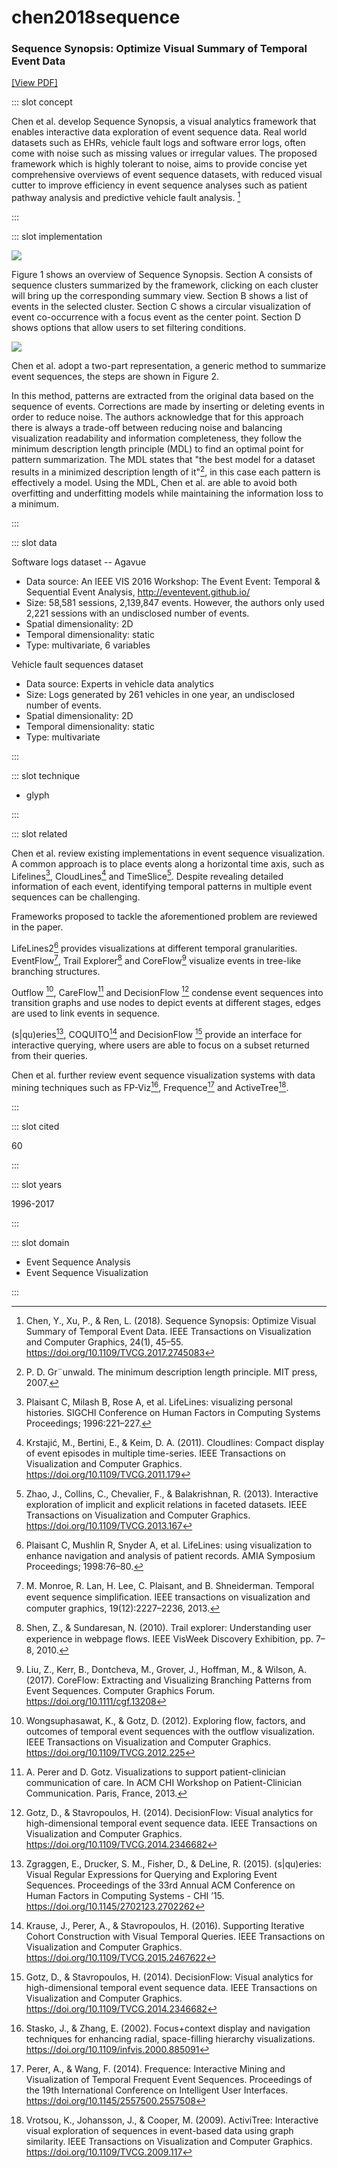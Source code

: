 # chen2018sequence

### Sequence Synopsis: Optimize Visual Summary of Temporal Event Data

[[View PDF]](https://share.henry.wang/D4NRCs/Kl9tvarCkZ+)

<Paper>

::: slot concept

Chen et al. develop Sequence Synopsis, a visual analytics framework that enables interactive data exploration of event sequence data. Real world datasets such as EHRs, vehicle fault logs and software error logs, often come with noise such as missing values or irregular values. The proposed framework which is highly tolerant to noise, aims to provide concise yet comprehensive overviews of event sequence datasets, with reduced visual cutter to improve efficiency in event sequence analyses such as patient pathway analysis and predictive vehicle fault analysis. [^chen2018sequence]

:::

::: slot implementation

![](https://share.henry.wang/xJCU36/CSYU6KA2vK+)

Figure 1 shows an overview of Sequence Synopsis. Section A consists of sequence clusters summarized by the framework, clicking on each cluster will bring up the corresponding summary view. Section B shows a list of events in the selected cluster. Section C shows a circular visualization of event co-occurrence with a focus event as the center point. Section D shows options that allow users to set filtering conditions.

![](https://share.henry.wang/TDZ6C2/br88xF74wF+)

Chen et al. adopt a two-part representation, a generic method to summarize event sequences, the steps are shown in Figure 2.

In this method, patterns are extracted from the original data based on the sequence of events. Corrections are made by inserting or deleting events in order to reduce noise. The authors acknowledge that for this approach there is always a trade-off between reducing noise and balancing visualization readability and information completeness, they follow the minimum description length principle (MDL) to find an optimal point for pattern summarization. The MDL states that "the best model for a dataset results in a minimized description length of it"[^MDL], in this case each pattern is effectively a model. Using the MDL, Chen et al. are able to avoid both overfitting and underfitting models while maintaining the information loss to a minimum.

:::

::: slot data

Software logs dataset -- Agavue

- Data source: An IEEE VIS 2016 Workshop: The Event Event: Temporal & Sequential Event Analysis, http://eventevent.github.io/
- Size: 58,581 sessions, 2,139,847 events. However, the authors only used 2,221 sessions with an undisclosed number of events.
- Spatial dimensionality: 2D
- Temporal dimensionality: static
- Type: multivariate, 6 variables

Vehicle fault sequences dataset

- Data source: Experts in vehicle data analytics
- Size: Logs generated by 261 vehicles in one year, an undisclosed number of events.
- Spatial dimensionality: 2D
- Temporal dimensionality: static
- Type: multivariate

:::

::: slot technique

- glyph

:::

::: slot related

Chen et al. review existing implementations in event sequence visualization. A common approach is to place events along a horizontal time axis, such as Lifelines[^LifeLine], CloudLines[^CloudLines] and TimeSlice[^TimeSlice]. Despite revealing detailed information of each event, identifying temporal patterns in multiple event sequences can be challenging.

Frameworks proposed to tackle the aforementioned problem are reviewed in the paper.

LifeLines2[^LifeLine2] provides visualizations at different temporal granularities. EventFlow[^EventFlow], Trail Explorer[^TrailExplorer] and CoreFlow[^CoreFlow] visualize events in tree-like branching structures.

Outflow [^Outflow], CareFlow[^CareFlow] and DecisionFlow [^DecisionFlow] condense event sequences into transition graphs and use nodes to depict events at different stages, edges are used to link events in sequence.

(s|qu)eries[^(s|qu)eries], COQUITO[^COQUITO] and DecisionFlow [^DecisionFlow] provide an interface for interactive querying, where users are able to focus on a subset returned from their queries.

Chen et al. further review event sequence visualization systems with data mining techniques such as FP-Viz[^FP-Viz], Frequence[^Frequence] and ActiveTree[^ActiveTree].

:::

::: slot cited

60

:::

::: slot years

1996-2017

:::

::: slot domain

- Event Sequence Analysis
- Event Sequence Visualization

:::

</Paper>

[^chen2018sequence]: Chen, Y., Xu, P., & Ren, L. (2018). Sequence Synopsis: Optimize Visual Summary of Temporal Event Data. IEEE Transactions on Visualization and Computer Graphics, 24(1), 45–55. https://doi.org/10.1109/TVCG.2017.2745083

[^EventFlow]: M. Monroe, R. Lan, H. Lee, C. Plaisant, and B. Shneiderman. Temporal event sequence simpliﬁcation. IEEE transactions on visualization and computer graphics, 19(12):2227–2236, 2013.

[^LifeFlow]: K. Wongsuphasawat, J. A. Guerra G´omez, C. Plaisant, T. D. Wang, M. Taieb-Maimon, and B. Shneiderman. Lifeﬂow: visualizing an overview of event sequences. In Proceedings of the SIGCHI conference on human factors in computing systems, pp. 1747–1756. ACM, 2011.

[^LifeLine]: Plaisant C, Milash B, Rose A, et al. LifeLines: visualizing personal histories. SIGCHI Conference on Human Factors in Computing Systems Proceedings; 1996:221–227.

[^LifeLine2]: Plaisant C, Mushlin R, Snyder A, et al. LifeLines: using visualization to enhance navigation and analysis of patient records. AMIA Symposium Proceedings; 1998:76–80.

[^CareFlow]: A. Perer and D. Gotz. Visualizations to support patient-clinician communication of care. In ACM CHI Workshop on Patient-Clinician Communication. Paris, France, 2013.

[^DecisionFlow]: Gotz, D., & Stavropoulos, H. (2014). DecisionFlow: Visual analytics for high-dimensional temporal event sequence data. IEEE Transactions on Visualization and Computer Graphics. https://doi.org/10.1109/TVCG.2014.2346682

[^CloudLines]: Krstajić, M., Bertini, E., & Keim, D. A. (2011). Cloudlines: Compact display of event episodes in multiple time-series. IEEE Transactions on Visualization and Computer Graphics. https://doi.org/10.1109/TVCG.2011.179

[^TimeSlice]: Zhao, J., Collins, C., Chevalier, F., & Balakrishnan, R. (2013). Interactive exploration of implicit and explicit relations in faceted datasets. IEEE Transactions on Visualization and Computer Graphics. https://doi.org/10.1109/TVCG.2013.167

[^TrailExplorer]: Shen, Z., & Sundaresan, N. (2010). Trail explorer: Understanding user experience in webpage ﬂows. IEEE VisWeek Discovery Exhibition, pp. 7–8, 2010.

[^CoreFlow]: Liu, Z., Kerr, B., Dontcheva, M., Grover, J., Hoffman, M., & Wilson, A. (2017). CoreFlow: Extracting and Visualizing Branching Patterns from Event Sequences. Computer Graphics Forum. https://doi.org/10.1111/cgf.13208

[^Outflow]: Wongsuphasawat, K., & Gotz, D. (2012). Exploring flow, factors, and outcomes of temporal event sequences with the outflow visualization. IEEE Transactions on Visualization and Computer Graphics. https://doi.org/10.1109/TVCG.2012.225

[^(s|qu)eries]: Zgraggen, E., Drucker, S. M., Fisher, D., & DeLine, R. (2015). (s|qu)eries: Visual Regular Expressions for Querying and Exploring Event Sequences. Proceedings of the 33rd Annual ACM Conference on Human Factors in Computing Systems - CHI ’15. https://doi.org/10.1145/2702123.2702262

[^COQUITO]: Krause, J., Perer, A., & Stavropoulos, H. (2016). Supporting Iterative Cohort Construction with Visual Temporal Queries. IEEE Transactions on Visualization and Computer Graphics. https://doi.org/10.1109/TVCG.2015.2467622

[^FP-Viz]: Stasko, J., & Zhang, E. (2002). Focus+context display and navigation techniques for enhancing radial, space-filling hierarchy visualizations. https://doi.org/10.1109/infvis.2000.885091

[^Frequence]: Perer, A., & Wang, F. (2014). Frequence: Interactive Mining and Visualization of Temporal Frequent Event Sequences. Proceedings of the 19th International Conference on Intelligent User Interfaces. https://doi.org/10.1145/2557500.2557508

[^ActiveTree]: Vrotsou, K., Johansson, J., & Cooper, M. (2009). ActiviTree: Interactive visual exploration of sequences in event-based data using graph similarity. IEEE Transactions on Visualization and Computer Graphics. https://doi.org/10.1109/TVCG.2009.117

[^MDL]: P. D. Gr¨unwald. The minimum description length principle. MIT press, 2007.